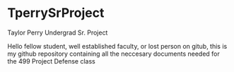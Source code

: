 # TperrySrProject
Taylor Perry Undergrad Sr. Project

Hello fellow student, well established faculty, or lost person on gitub, 
  this is my github repository containing all the neccesary documents needed for the 499 Project Defense class 
